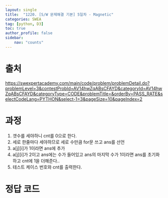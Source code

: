 ```yaml
---
layout: single
title:  "1220. [S/W 문제해결 기본] 5일차 - Magnetic"
categories: SWEA
tag: [python, D3]
toc: true
author_profile: false
sidebar:
    nav: "counts"
---
```


# 출처
<https://swexpertacademy.com/main/code/problem/problemDetail.do?problemLevel=3&contestProbId=AV14hwZqABsCFAYD&categoryId=AV14hwZqABsCFAYD&categoryType=CODE&problemTitle=&orderBy=PASS_RATE&selectCodeLang=PYTHON&select-1=3&pageSize=10&pageIndex=2>

  
  
# 과정
1. 갯수를 세야하니 cnt를 0으로 한다.
2. 세로 한줄마다 세야하므로 세로 수만큼 for문 쓰고 ans를 선언
3. a[j][i]가 1이라면 ans에 추가
4. a[j][i]가 2이고 ans에는 수가 들어있고 ans의 마지막 수가 1이라면 ans를 초기화하고 cnt에 1을 더해준다..
5. 테스트 케이스 번호와 cnt를 출력한다.





# 정답 코드
<script src="https://gist.github.com/kghees/fe0857f680e1f7e8bb8bdaf143d7c32f.js"></script>
  


